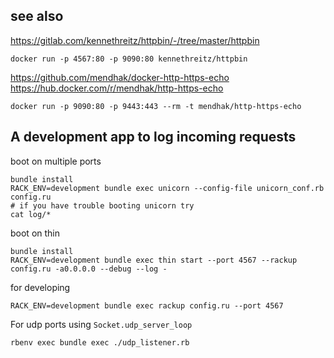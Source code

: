 
## see also


https://gitlab.com/kennethreitz/httpbin/-/tree/master/httpbin

`docker run -p 4567:80 -p 9090:80 kennethreitz/httpbin`

https://github.com/mendhak/docker-http-https-echo
https://hub.docker.com/r/mendhak/http-https-echo

`docker run -p 9090:80 -p 9443:443 --rm -t mendhak/http-https-echo`

## A development app to log incoming requests

boot on multiple ports

```shell
bundle install
RACK_ENV=development bundle exec unicorn --config-file unicorn_conf.rb config.ru
# if you have trouble booting unicorn try
cat log/*
```

boot on thin

```shell
bundle install
RACK_ENV=development bundle exec thin start --port 4567 --rackup config.ru -a0.0.0.0 --debug --log -
```

for developing

```shell
RACK_ENV=development bundle exec rackup config.ru --port 4567
```

For udp ports using `Socket.udp_server_loop`

```shell
rbenv exec bundle exec ./udp_listener.rb
```
